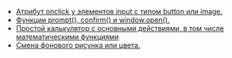 - [Атрибут onclick у элементов input с типом button или image.](button-and-img-onclick-event/)
- [Функции prompt(), confirm() и window.open().](promt-and-popup/)
- [Простой калькулятор с основными действиями, в том числе математическими функциями](simple-calculator/)
- [Смена фонового рисунка или цвета.](bg-colors-and-images/)
